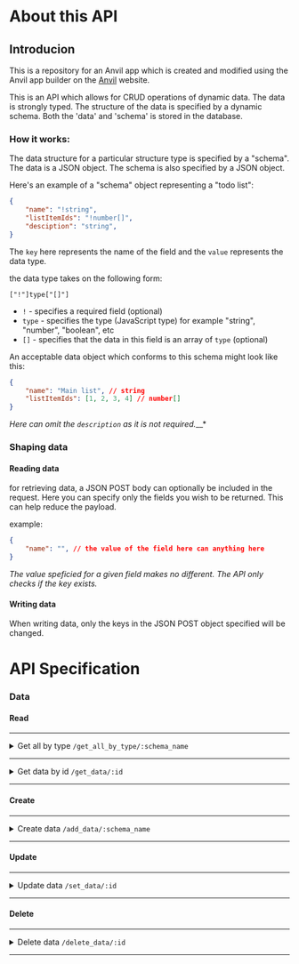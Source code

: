 # About this API

## Introducion

This is a repository for an Anvil app which is created and modified using the Anvil app builder on the [Anvil](https://anvil.works/) website.

This is an API which allows for CRUD operations of dynamic data. The data is strongly typed. The structure of the data is specified by a dynamic schema. Both the 'data' and 'schema' is stored in the database.

### How it works:

The data structure for a particular structure type is specified by a "schema". The data is a JSON object. The schema is also specified by a JSON object.

Here's an example of a "schema" object representing a "todo list":

```JSON
{
    "name": "!string",
    "listItemIds": "!number[]",
    "desciption": "string",
}
```
The `key` here represents the name of the field and the `value` represents the data type.

the data type takes on the following form:
```
["!"]type["[]"]
```

 - `!` - specifies a required field (optional)
 - `type` - specifies the type (JavaScript type) for example "string", "number", "boolean", etc
 - `[]` - specifies that the data in this field is an array of `type` (optional)

An acceptable data object which conforms to this schema might look like this:

```JSON
{
    "name": "Main list", // string
    "listItemIds": [1, 2, 3, 4] // number[]
}
```

*Here can omit the `description` as it is not required.*__*

### Shaping data

#### Reading data

for retrieving data, a JSON POST body can optionally be included in the request. Here you can specify only the fields you wish to be returned. This can help reduce the payload.

example:
```JSON
{
    "name": "", // the value of the field here can anything here 
}
```
*The value speficied for a given field makes no different. The API only checks if the key exists.*

#### Writing data

When writing data, only the keys in the JSON POST object specified will be changed.

# API Specification

### Data

#### Read
***
<details>
<summary>
Get all by type
<code>/get_all_by_type/:schema_name</code>
</summary>

###
```
GET: /get_all_by_type/:schema_name
POST: /get_all_by_type/:schema_name
```
__Request POST body (optional):__
```JSON
{
  //...partial schema
}
```
__Response:__
```JSON
{
  //...shaped or unshaped data
}
```
</details>

***

<details>
<summary>
Get data by id
<code>/get_data/:id</code>
</summary>

###

```
GET: /get_data/:id
POST: /get_data/:id
```
__Request POST body (optional):__
```JSON
{
  //...partial schema
}
```

__Response:__
```JSON
{
  //...shaped or unshaped data
}
```
</details>

***

#### Create

***

<details>
<summary>
Create data
<code>/add_data/:schema_name</code>
</summary>

#### add
```
POST: /add_data/:schema_name
```
__Request POST body:__
```JSON
{
  //...data to add
}
```

__Response:__
```JSON
{
  //...unshaped resulting data
}
```
</details>

***

#### Update

***

<details>
<summary> 
Update data
<code>/set_data/:id</code>
</summary>

###

```
POST: /set_data/:id
```
__Request POST body:__
```JSON
{
  //...data to set (shaped)
}
```

__Response:__
```JSON
{
  //...unshaped resulting data
}
```

</details>

***

#### Delete

***

<details>
<summary> 
Delete data
<code>/delete_data/:id</code>
</summary>

###

```
POST: /delete_data/:id
```

__Response:__
```JSON
{
  //...unshaped resulting data
}
```

</details>

***